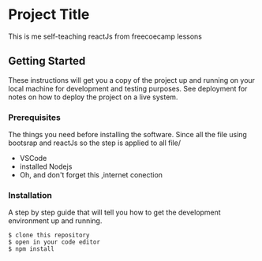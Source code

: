 # Project Title

This is me self-teaching reactJs from  freecoecamp 
lessons

## Getting Started

These instructions will get you a copy of the project up and running on your local machine for development and testing purposes. See deployment for notes on how to deploy the project on a live system.

### Prerequisites

The things you need before installing the software.
Since all the file using bootsrap and reactJs so the step is applied to all file/

* VSCode
* installed Nodejs 
* Oh, and don't forget this ,internet conection

### Installation

A step by step guide that will tell you how to get the development environment up and running.

```
$ clone this repository
$ open in your code editor
$ npm install


```


